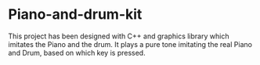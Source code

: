 # Piano-and-drum-kit
This project has been designed with C++ and graphics library which imitates the Piano and
the drum. It plays a pure tone imitating the real Piano and Drum, based on which key is pressed. 

